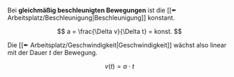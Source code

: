Bei **gleichmäßig beschleunigten Bewegungen** ist die [[✒ Arbeitsplatz/Beschleunigung|Beschleunigung]] konstant.

$$
a = \frac{\Delta v}{\Delta t} = konst.
$$

Die [[✒ Arbeitsplatz/Geschwindigkeit|Geschwindigkeit]] wächst also linear mit der Dauer $t$ der Bewegung.

$$
v(t) = a \cdot t
$$